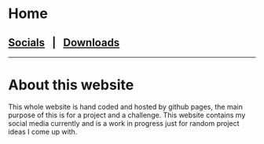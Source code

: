 # Home
## [Socials](socials) &nbsp; | &nbsp; [Downloads](downloads)
---------------
# About this website
This whole website is hand coded and hosted by github pages, the main purpose of this is for a project and a challenge.
This website contains my social media currently and is a work in progress just for random project ideas I come up with.
<link rel="icon" type="image/x-icon" href="favicon.ico?">
